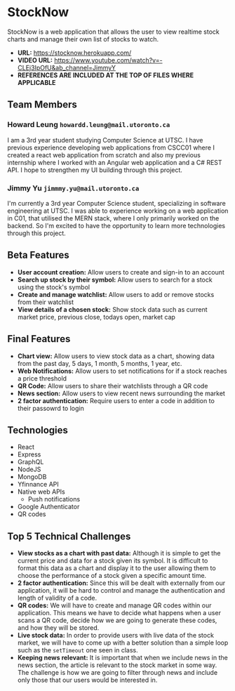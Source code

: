 # StockNow
StockNow is a web application that allows the user to view realtime stock charts and manage their own list of stocks to watch.
- **URL:** https://stocknow.herokuapp.com/
- **VIDEO URL:** https://www.youtube.com/watch?v=-CLEj3IpOfU&ab_channel=JimmyY
- **REFERENCES ARE INCLUDED AT THE TOP OF FILES WHERE APPLICABLE**

## Team Members

### Howard Leung `howardd.leung@mail.utoronto.ca`
I am a 3rd year student studying Computer Science at UTSC. I have previous experience developing web applications from CSCC01 where I created a react web application from scratch and also my previous internship where I worked with an Angular web application and a C# REST API. I hope to strengthen my UI building through this project.

### Jimmy Yu `jimmmy.yu@mail.utoronto.ca`
I'm currently a 3rd year Computer Science student, specializing in software engineering at UTSC. I was able to experience working on a web application in C01, that utilised the MERN stack, where I only primarily worked on the backend. So I'm excited to have the opportunity to learn more technologies through this project.

## Beta Features

 - **User account creation:** Allow users to create and sign-in to an account
 - **Search up stock by their symbol:** Allow users to search for a stock using the stock's symbol
 - **Create and manage watchlist:** Allow users to add or remove stocks from their watchlist
 - **View details of a chosen stock:** Show stock data such as current market price, previous close, todays open, market cap

## Final Features

- **Chart view:** Allow users to view stock data as a chart, showing data from the past day, 5 days, 1 month, 5 months, 1 year, etc.
 - **Web Notifications:** Allow users to set notifications for if a stock reaches a price threshold
 - **QR Code:** Allow users to share their watchlists through a QR code
 - **News section:** Allow users to view recent news surrounding the market
 - **2 factor authentication:** Require users to enter a code in addition to their passowrd to login

## Technologies

 - React
 - Express
 - GraphQL
 - NodeJS
 - MongoDB
 - Yfinnance API
 - Native web APIs
	 - Push notifications
 -	Google Authenticator
 -	QR codes

## Top 5 Technical Challenges

 - **View stocks as a chart with past data:** Although it is simple to get the current price and data for a stock given its symbol. It is difficult to format this data as a chart and display it to the user allowing them to choose the performance of a stock given a specific amount time.
 - **2 factor authentication:** Since this will be dealt with externally from our application, it will be hard to control and manage the authentication and length of validity of a code.
 - **QR codes:** We will have to create and manage QR codes within our application. This means we have to decide what happens when a user scans a QR code, decide how we are going to generate these codes, and how they will be stored.
 - **Live stock data:** In order to provide users with live data of the stock market, we will have to come up with a better solution than a simple loop such as the `setTimeout` one seen in class.
 - **Keeping news relevant:** It is important that when we include news in the news section, the article is relevant to the stock market in some way. The challenge is how we are going to filter through news and include only those that our users would be interested in.
